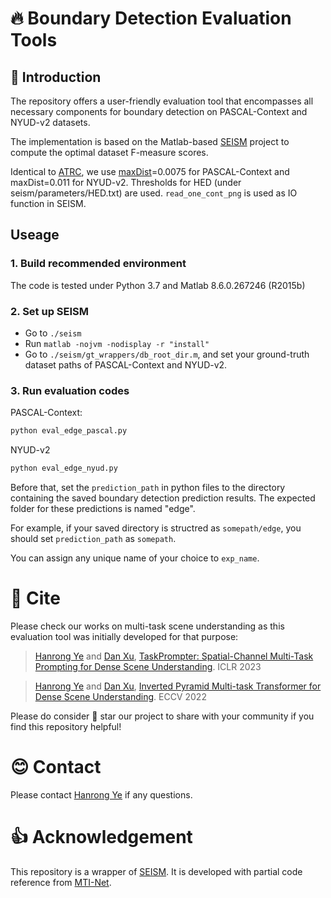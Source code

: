 # :fire: Boundary Detection Evaluation Tools 

##  :scroll: Introduction
The repository offers a user-friendly evaluation tool that encompasses all necessary components for boundary detection on PASCAL-Context and NYUD-v2 datasets.

The implementation is based on the Matlab-based [SEISM](https://github.com/jponttuset/seism) project to compute the optimal dataset F-measure scores. 

Identical to [ATRC](https://github.com/brdav/atrc), we use [maxDist](https://github.com/jponttuset/seism/blob/6af0cad37d40f5b4cbd6ca1d3606ec13b176c351/src/scripts/eval_method.m#L34)=0.0075 for PASCAL-Context and maxDist=0.011 for NYUD-v2. Thresholds for HED (under seism/parameters/HED.txt) are used. ```read_one_cont_png``` is used as IO function in SEISM.


## Useage
### 1. Build recommended environment
The code is tested under Python 3.7 and Matlab 8.6.0.267246 (R2015b)

### 2. Set up SEISM
-   Go to ```./seism```
-   Run ```matlab -nojvm -nodisplay -r "install"```
-   Go to ```./seism/gt_wrappers/db_root_dir.m```, and set your ground-truth dataset paths of PASCAL-Context and NYUD-v2.

### 3. Run evaluation codes
PASCAL-Context:
```bash
python eval_edge_pascal.py
```
NYUD-v2
```bash
python eval_edge_nyud.py
```

Before that, set the ```prediction_path``` in python files to the directory  containing the saved boundary detection prediction results. The expected folder for these predictions is named "edge". 

For example, if your saved directory is structred as  ```somepath/edge```, you should set ```prediction_path``` as ```somepath```.

You can assign any unique name of your choice to ```exp_name```.

# :hugs: Cite
Please check our works on multi-task scene understanding as this evaluation tool was initially developed for that purpose:
> [Hanrong Ye](https://sites.google.com/site/yhrspace/) and [Dan Xu](https://www.danxurgb.net/), [TaskPrompter: Spatial-Channel Multi-Task Prompting for Dense Scene Understanding](./TaskPrompter/README.md). 
> ICLR 2023

> [Hanrong Ye](https://sites.google.com/site/yhrspace/) and [Dan Xu](https://www.danxurgb.net/), [Inverted Pyramid Multi-task Transformer for Dense Scene Understanding](./InvPT/README.md). 
> ECCV 2022


Please do consider :star2: star our project to share with your community if you find this repository helpful!

# :blush: Contact
Please contact [Hanrong Ye](https://sites.google.com/site/yhrspace/) if any questions.

# :+1: Acknowledgement
This repository is a wrapper of [SEISM](https://github.com/jponttuset/seism). It is developed with partial code reference from [MTI-Net](https://github.com/SimonVandenhende/Multi-Task-Learning-PyTorch). 
